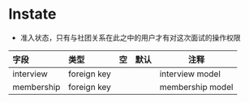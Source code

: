 # Instate

- 准入状态，只有与社团关系在此之中的用户才有对这次面试的操作权限


| 字段       | 类型        | 空   | 默认 | 注释             |
| :--------- | :---------- | :--- | ---- | ---------------- |
| interview  | foreign key |      |      | interview model  |
| membership | foreign key |      |      | membership model |